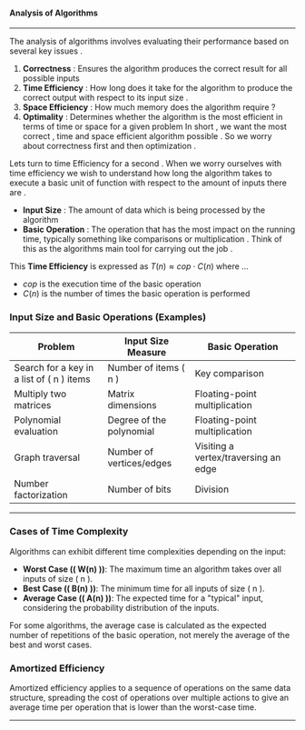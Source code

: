 #### Analysis of Algorithms
____
The analysis of algorithms involves evaluating their performance based on several key issues . 
1. **Correctness** : Ensures the algorithm produces the correct result for all possible inputs 
2. **Time Efficiency** : How long does it take for the algorithm to produce the correct output with respect to its input size . 
3. **Space Efficiency** : How much memory does the algorithm require ? 
4. **Optimality** : Determines whether the algorithm is the most efficient in terms of time or space for a given problem 
In short , we want the most correct , time and space efficient algorithm possible . So we worry about correctness first and then optimization .  

Lets turn to time Efficiency for a second . When we worry ourselves with time efficiency we wish to understand how long the algorithm takes to execute a basic unit of function with respect to the amount of inputs there are . 

- **Input Size** : The amount of data which is being processed by the algorithm 
- **Basic Operation** : The operation that has the most impact on the running time, typically something like comparisons or multiplication .  Think of this as the algorithms main tool for carrying out the job . 

This **Time Efficiency** is expressed as $T(n) \approx cop \cdot C(n)$ where $\dots$ 
- $cop$ is the execution time of the basic operation 
- $C(n)$ is the number of times the basic operation is performed 

### Input Size and Basic Operations (Examples)

| Problem                                      | Input Size Measure       | Basic Operation                    |
|----------------------------------------------|--------------------------|------------------------------------|
| Search for a key in a list of \( n \) items  | Number of items \( n \)   | Key comparison                    |
| Multiply two matrices                        | Matrix dimensions         | Floating-point multiplication      |
| Polynomial evaluation                        | Degree of the polynomial  | Floating-point multiplication      |
| Graph traversal                              | Number of vertices/edges  | Visiting a vertex/traversing an edge |
| Number factorization                         | Number of bits            | Division                           |

---

### Cases of Time Complexity

Algorithms can exhibit different time complexities depending on the input:

- **Worst Case (\( W(n) \))**: The maximum time an algorithm takes over all inputs of size \( n \).
- **Best Case (\( B(n) \))**: The minimum time for all inputs of size \( n \).
- **Average Case (\( A(n) \))**: The expected time for a "typical" input, considering the probability distribution of the inputs.

For some algorithms, the average case is calculated as the expected number of repetitions of the basic operation, not merely the average of the best and worst cases.

### Amortized Efficiency

Amortized efficiency applies to a sequence of operations on the same data structure, spreading the cost of operations over multiple actions to give an average time per operation that is lower than the worst-case time.

---
